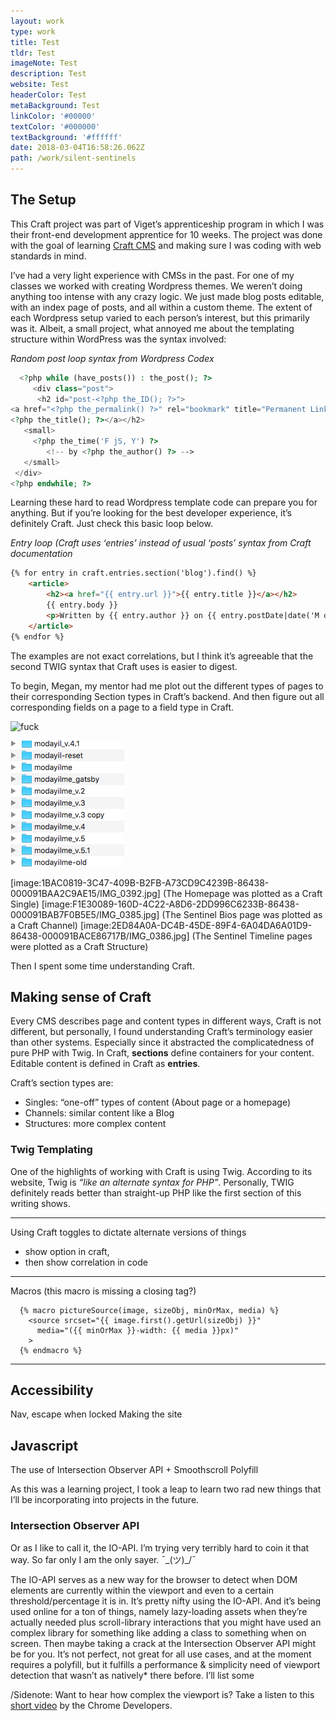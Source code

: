 ```yaml
---
layout: work
type: work
title: Test
tldr: Test
imageNote: Test
description: Test
website: Test
headerColor: Test
metaBackground: Test
linkColor: '#00000'
textColor: '#000000'
textBackground: '#ffffff'
date: 2018-03-04T16:58:26.062Z
path: /work/silent-sentinels
---
```

## The Setup

This Craft project was part of Viget’s apprenticeship program in which I was their front-end development apprentice for 10 weeks. The project was done with the goal of learning [Craft CMS](craftcms.com) and making sure I was coding with web standards in mind.

I’ve had a very light experience with CMSs in the past. For one of my classes we worked with creating Wordpress themes. We weren’t doing anything too intense with any crazy logic. We just made blog posts editable, with an index page of posts, and all within a custom theme. The extent of each Wordpress setup varied to each person’s interest, but this primarily was it. Albeit, a small project, what annoyed me about the templating structure within WordPress was the syntax involved:

_Random post loop syntax from Wordpress Codex_

```php
  <?php while (have_posts()) : the_post(); ?>
     <div class="post">
      <h2 id="post-<?php the_ID(); ?>">
<a href="<?php the_permalink() ?>" rel="bookmark" title="Permanent Link to <?php the_title_attribute(); ?>">
<?php the_title(); ?></a></h2>
   <small>
     <?php the_time('F jS, Y') ?> 
        <!-- by <?php the_author() ?> -->
   </small>
 </div>
<?php endwhile; ?>
```

Learning these hard to read Wordpress template code can prepare you for anything. But if you’re looking for the best developer experience, it’s definitely Craft. Just check this basic loop below.

_Entry loop (Craft uses ‘entries’ instead of usual ‘posts’ syntax from Craft documentation_

```html
{% for entry in craft.entries.section('blog').find() %}
    <article>
        <h2><a href="{{ entry.url }}">{{ entry.title }}</a></h2>
        {{ entry.body }}
        <p>Written by {{ entry.author }} on {{ entry.postDate|date('M d, Y') }}</p>
    </article>
{% endfor %}
```

The examples are not exact correlations, but I think it’s agreeable that the second TWIG syntax that Craft uses is easier to digest.

To begin, Megan, my mentor had me plot out the different types of pages to their corresponding Section types in Craft’s backend. And then figure out all corresponding fields on a page to a field type in Craft.

![fuck](/assets/img0392.jpg "TEST TEST")

![Listing of the MANY coded sites I've made](./handcrafted-folders.png "Directory of many portfolio attempts")

\[image:1BAC0819-3C47-409B-B2FB-A73CD9C4239B-86438-000091BAA2C9AE15/IMG_0392.jpg]
(The Homepage was plotted as a Craft Single)
\[image:F1E30089-160D-4C22-A8D6-2DD996C6233B-86438-000091BAB7F0B5E5/IMG_0385.jpg]
(The Sentinel Bios page was plotted as a Craft Channel)
\[image:2ED84A0A-DC4B-45DE-89F4-6A04DA6A01D9-86438-000091BACE86717B/IMG_0386.jpg]
(The Sentinel Timeline pages were plotted as a Craft Structure)

Then I spent some time understanding Craft.

## Making sense of Craft

Every CMS describes page and content types in different ways, Craft is not different, but personally, I found understanding Craft’s terminology easier than other systems. Especially since it abstracted the complicatedness of pure PHP with Twig.
In Craft, **sections** define containers for your content. Editable content is defined in Craft as **entries**.

Craft’s section types are: 

* Singles: “one-off” types of content (About page or a homepage)
* Channels: similar content like a Blog 
* Structures: more complex content 

### Twig Templating

One of the highlights of working with Craft is using Twig. According to its website, Twig is _“like an alternate syntax for PHP”_. Personally, TWIG definitely reads better than straight-up PHP like the first section of this writing shows.

- - -

Using Craft toggles to dictate alternate versions of things

* show option in craft,
* then  show correlation in code

- - -

Macros (this macro is missing a closing tag?)

```twig
  {% macro pictureSource(image, sizeObj, minOrMax, media) %}
    <source srcset="{{ image.first().getUrl(sizeObj) }}"
      media="({{ minOrMax }}-width: {{ media }}px)"
    >
  {% endmacro %}
```

- - -

## Accessibility

Nav, escape when locked
Making the site 

## Javascript

The use of Intersection Observer API + Smoothscroll Polyfill

As this was a learning project, I took a leap to learn two rad new things that I’ll be incorporating into projects in the future.

### Intersection Observer API

Or as I like to call it, the IO-API. I’m trying very terribly hard to coin it that way. So far only I am the only sayer. 
<span role="img" aria-label="dunno" alt="dunno">¯\_(ツ)\_/¯ </span>

The IO-API serves as a new way for the  browser to detect when DOM elements are currently within the viewport and even to a certain threshold/percentage it is in.  It’s pretty nifty using the IO-API. And it’s being used online for a ton of things, namely lazy-loading assets when they’re actually needed plus scroll-library interactions that you might have used an complex library for something like adding a class to something when on screen. Then maybe taking a crack at the Intersection Observer API might be for you. It’s not perfect, not great for all use cases, and at the moment requires a polyfill, but it fulfills a performance & simplicity need of viewport detection that wasn’t as natively* there before. I’ll list some 

/Sidenote: Want to hear how complex the viewport is? Take a listen to this [short video](https://www.youtube.com/watch?v=e6IjNW8OTv0) by the Chrome Developers.
